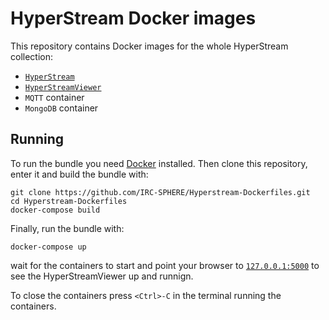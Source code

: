 # HyperStream Docker images #
This repository contains Docker images for the whole HyperStream collection:
* [`HyperStream`](https://github.com/IRC-SPHERE/HyperStream)
* [`HyperStreamViewer`](https://github.com/IRC-SPHERE/HyperStreamViewer)
* `MQTT` container
* `MongoDB` container

## Running ##
To run the bundle you need [Docker](https://docs.docker.com/engine/installation/) installed. Then clone this repository, enter it and build the bundle with:
```
git clone https://github.com/IRC-SPHERE/Hyperstream-Dockerfiles.git
cd Hyperstream-Dockerfiles
docker-compose build
```

Finally, run the bundle with:
```
docker-compose up
```

wait for the containers to start and point your browser to [`127.0.0.1:5000`](127.0.0.1:5000) to see the HyperStreamViewer up and runnign.

To close the containers press `<Ctrl>-C` in the terminal running the containers.
